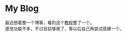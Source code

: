 # My Blog

最近想着整一个博客，看的这个[教程](https://github.com/qiubaiying/qiubaiying.github.io/wiki/%E5%8D%9A%E5%AE%A2%E6%90%AD%E5%BB%BA%E8%AF%A6%E7%BB%86%E6%95%99%E7%A8%8B)整了一个。   
感觉功能不多，不过目前够用了，等以后自己再尝试搭建一个。